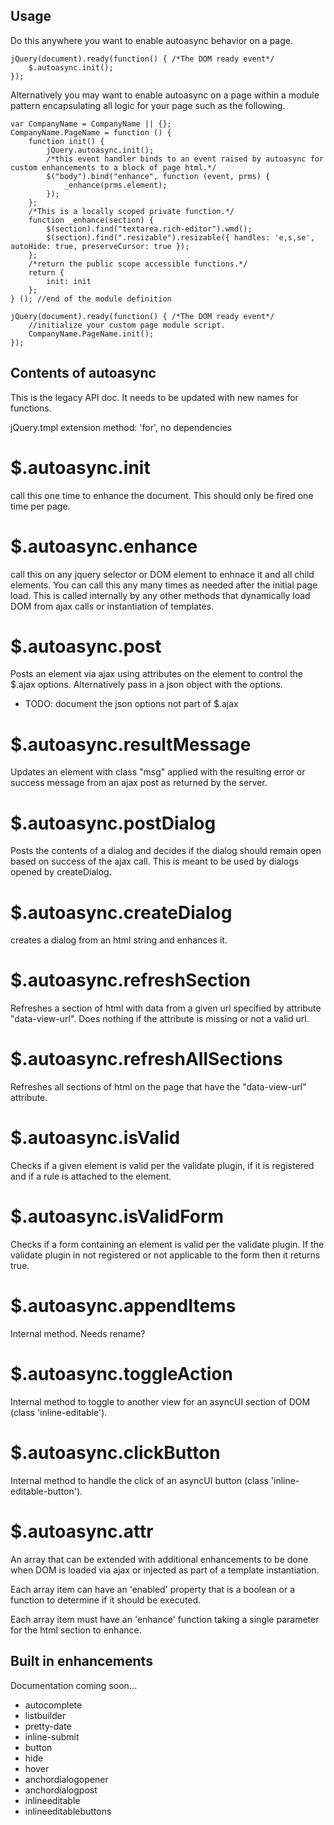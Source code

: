 Usage
-----

Do this anywhere you want to enable autoasync behavior on a page.
	
    jQuery(document).ready(function() { /*The DOM ready event*/
        $.autoasync.init();
    });

Alternatively you may want to enable autoasync on a page within a module pattern encapsulating all logic for your page such as the following.

    var CompanyName = CompanyName || {};
    CompanyName.PageName = function () {
        function init() {
            jQuery.autoasync.init();
            /*this event handler binds to an event raised by autoasync for custom enhancements to a block of page html.*/
            $("body").bind("enhance", function (event, prms) {
                _enhance(prms.element);
            });
        };
		/*This is a locally scoped private function.*/
        function _enhance(section) {
            $(section).find("textarea.rich-editor").wmd();
            $(section).find(".resizable").resizable({ handles: 'e,s,se', autoHide: true, preserveCursor: true });
        };
		/*return the public scope accessible functions.*/
        return {
            init: init
        };
    } (); //end of the module definition
	
    jQuery(document).ready(function() { /*The DOM ready event*/
        //initialize your custom page module script.
        CompanyName.PageName.init();
    });
	
Contents of autoasync 
---------------------

This is the legacy API doc.  It needs to be updated with new names for functions.

jQuery.tmpl extension method: 'for', no dependencies

$.autoasync.init
================
call this one time to enhance the document.  This should only be fired one time per page.

$.autoasync.enhance
===================
call this on any jquery selector or DOM element to enhnace it and all child elements.  You
can call this any many times as needed after the initial page load.  This is called internally
by any other methods that dynamically load DOM from ajax calls or instantiation of templates.

$.autoasync.post
================
Posts an element via ajax using attributes on the element to control the $.ajax options.
Alternatively pass in a json object with the options.
 - TODO: document the json options not part of $.ajax

$.autoasync.resultMessage
=========================
Updates an element with class "msg" applied with the resulting error or success message from an ajax post as
returned by the server.

$.autoasync.postDialog
======================
Posts the contents of a dialog and decides if the dialog should remain open based on success of the ajax call.
This is meant to be used by dialogs opened by createDialog.

$.autoasync.createDialog
========================
creates a dialog from an html string and enhances it.

$.autoasync.refreshSection
==========================
Refreshes a section of html with data from a given url specified by attribute "data-view-url".  Does nothing
if the attribute is missing or not a valid url.

$.autoasync.refreshAllSections
==============================
Refreshes all sections of html on the page that have the "data-view-url" attribute.

$.autoasync.isValid
===================
Checks if a given element is valid per the validate plugin, if it is registered and if a rule is attached to the element.

$.autoasync.isValidForm
=======================
Checks if a form containing an element is valid per the validate plugin.  If the validate plugin in not registered or not applicable to the form then it returns true.

$.autoasync.appendItems
=======================
Internal method.  Needs rename?

$.autoasync.toggleAction
========================
Internal method to toggle to another view for an asyncUI section of DOM (class 'inline-editable').

$.autoasync.clickButton
=======================
Internal method to handle the click of an asyncUI button (class 'inline-editable-button').

$.autoasync.attr
================
An array that can be extended with additional enhancements to be done when DOM is loaded via ajax or injected as part of a template instantiation.

Each array item can have an 'enabled' property that is a boolean or a function to determine if it should be executed.

Each array item must have an 'enhance' function taking a single parameter for the html section to enhance.

Built in enhancements
---------------------
Documentation coming soon...

 - autocomplete
 - listbuilder
 - pretty-date
 - inline-submit
 - button
 - hide
 - hover
 - anchordialogopener
 - anchordialogpost
 - inlineeditable
 - inlineeditablebuttons